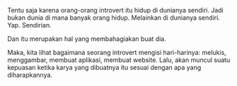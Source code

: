 Tentu saja karena orang-orang introvert itu hidup di dunianya sendiri. Jadi bukan dunia di mana banyak orang hidup. Melainkan di dunianya sendiri. Yap. Sendirian.

Dan itu merupakan hal yang membahagiakan buat dia.

Maka, kita lihat bagaimana seorang introvert mengisi hari-harinya: melukis, menggambar, membuat aplikasi, membuat website. Lalu, akan muncul suatu kepuasan ketika karya yang dibuatnya itu sesuai dengan apa yang diharapkannya.